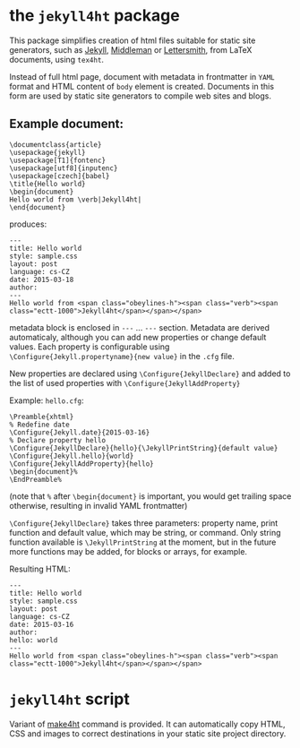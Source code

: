 the `jekyll4ht` package
=======================

This package simplifies creation of html files suitable for static site
generators, such as [Jekyll](http://jekyllrb.com/),
[Middleman](https://middlemanapp.com/) or
[Lettersmith](https://github.com/gordonbrander/lettersmith), from LaTeX
documents, using `tex4ht`. 

Instead of full html page, document with metadata in frontmatter in `YAML`
format and HTML content of `body` element is created. Documents in this form are used by static site generators to compile web sites and blogs. 

## Example document:

    \documentclass{article}
    \usepackage{jekyll}
    \usepackage[T1]{fontenc}
    \usepackage[utf8]{inputenc}
    \usepackage[czech]{babel}
    \title{Hello world}
    \begin{document}
    Hello world from \verb|Jekyll4ht|
    \end{document}

produces:

    --- 
    title: Hello world 
    style: sample.css 
    layout: post 
    language: cs-CZ 
    date: 2015-03-18 
    author: 
    --- 
    Hello world from <span class="obeylines-h"><span class="verb"><span 
    class="ectt-1000">Jekyll4ht</span></span></span>

metadata block is enclosed in `---` ... `---` section. Metadata are derived
automaticaly, although you can add new properties or change default values.
Each property is configurable using `\Configure{Jekyll.propertyname}{new
value}` in the `.cfg` file.

New properties are declared using `\Configure{JekyllDeclare}` and added to the list of used properties with `\Configure{JekyllAddProperty}`

Example: `hello.cfg`:

    \Preamble{xhtml}
    % Redefine date
    \Configure{Jekyll.date}{2015-03-16}
    % Declare property hello
    \Configure{JekyllDeclare}{hello}{\JekyllPrintString}{default value}
    \Configure{Jekyll.hello}{world}
    \Configure{JekyllAddProperty}{hello}
    \begin{document}%
    \EndPreamble%

(note that `%` after `\begin{document}` is important, you would get trailing
space otherwise, resulting in invalid YAML frontmatter)

`\Configure{JekyllDeclare}` takes three parameters: property name, print
function and default value, which may be string, or command. Only string
function available is `\JekyllPrintString` at the moment, but in the future
more functions may be added, for blocks or arrays, for example.

Resulting HTML:

    --- 
    title: Hello world 
    style: sample.css 
    layout: post 
    language: cs-CZ 
    date: 2015-03-16 
    author:  
    hello: world 
    --- 
    Hello world from <span class="obeylines-h"><span class="verb"><span 
    class="ectt-1000">Jekyll4ht</span></span></span>
    

# `jekyll4ht` script

Variant of [make4ht](https://www.ctan.org/pkg/make4ht?lang=en) command is provided. It can 
automatically copy HTML, CSS and images to correct destinations in your static site project
directory.
    
